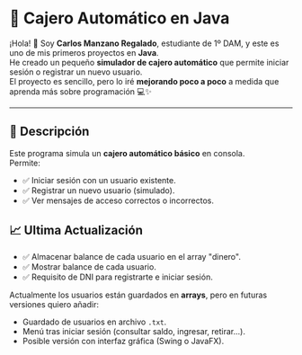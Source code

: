 # 🏧 Cajero Automático en Java

¡Hola! 👋 Soy **Carlos Manzano Regalado**, estudiante de 1º DAM, y este es uno de mis primeros proyectos en **Java**.  
He creado un pequeño **simulador de cajero automático** que permite iniciar sesión o registrar un nuevo usuario.  
El proyecto es sencillo, pero lo iré **mejorando poco a poco** a medida que aprenda más sobre programación 💻✨  

---

## 📘 Descripción

Este programa simula un **cajero automático básico** en consola.  
Permite:

- ✅ Iniciar sesión con un usuario existente.  
- ✅ Registrar un nuevo usuario (simulado).  
- ✅ Ver mensajes de acceso correctos o incorrectos.  

## 📈 Ultima Actualización

- ✅ Almacenar balance de cada usuario en el array "dinero".
- ✅ Mostrar balance de cada usuario.
- ✅ Requisito de DNI para registrarte e iniciar sesión.

Actualmente los usuarios están guardados en **arrays**, pero en futuras versiones quiero añadir:
- Guardado de usuarios en archivo `.txt`.
- Menú tras iniciar sesión (consultar saldo, ingresar, retirar...).
- Posible versión con interfaz gráfica (Swing o JavaFX). 





